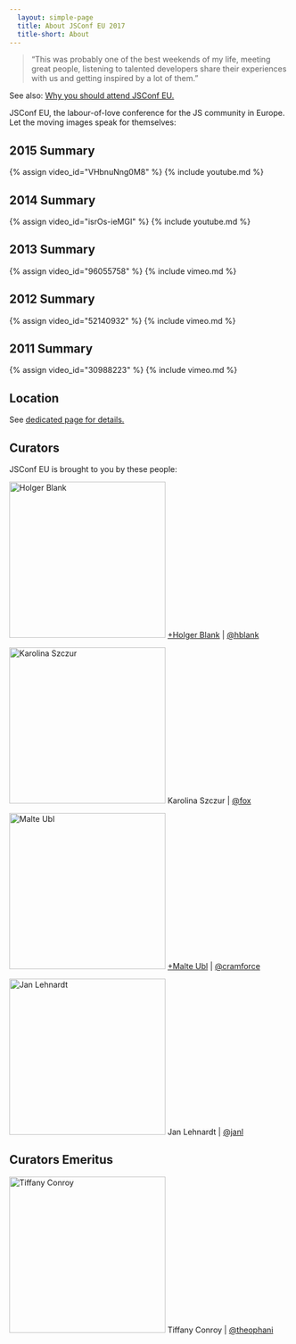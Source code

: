 ```yaml
---
  layout: simple-page
  title: About JSConf EU 2017
  title-short: About
---
```



> “This was probably one of the best weekends of my life, meeting great people, listening to talented developers share their experiences with us and getting inspired by a lot of them.”

See also: [Why you should attend JSConf EU.](/why)

JSConf EU, the labour-of-love conference for the JS community in Europe. Let the moving images speak for themselves:

## 2015 Summary
{% assign video_id="VHbnuNng0M8" %}
{% include youtube.md %}

## 2014 Summary
{% assign video_id="isrOs-ieMGI" %}
{% include youtube.md %}

## 2013 Summary
{% assign video_id="96055758" %}
{% include vimeo.md %}

## 2012 Summary
{% assign video_id="52140932" %}
{% include vimeo.md %}

## 2011 Summary
{% assign video_id="30988223" %}
{% include vimeo.md %}

## Location

See [dedicated page for details.](/location/)

## Curators

JSConf EU is brought to you by these people:

<p class="curator">
  <img alt='Holger Blank' height='280' src='{{ site.baseurl }}/img/holger.jpg' width='280' />
  <a href='https://plus.google.com/u/0/115780460381776595134/posts' target='_blank'>+Holger Blank</a> |
  <a href='https://twitter.com/hblank' target='_blank'>@hblank</a>
</p>

<p class="curator">
  <img alt='Karolina Szczur' height='280' src='{{ site.baseurl }}/img/karolina.jpg' width='280' />
  Karolina Szczur |
  <a href='https://twitter.com/fox' target='_blank'>@fox</a>
</p>

<p class="curator">
  <img alt='Malte Ubl' height='280' src='{{ site.baseurl }}/img/malte.jpg' width='280' />
  <a href='https://plus.google.com/u/0/116910304844117268718/posts' target='_blank'>+Malte Ubl</a> |
  <a href='https://twitter.com/cramforce' target='_blank'>@cramforce</a>
</p>

<p class="curator">
  <img alt='Jan Lehnardt' height='280' src='{{ site.baseurl }}/img/jan.jpg' width='280' />
  Jan Lehnardt |
  <a href='https://twitter.com/janl' target='_blank'>@janl</a>
</p>

## Curators Emeritus

<p class="curator">
  <img alt='Tiffany Conroy' height='280' src='{{ site.baseurl }}/img/tiffany.jpg' width='280' />
  Tiffany Conroy |
  <a href='https://twitter.com/theophani' target='_blank'>@theophani</a>
</p>



